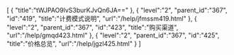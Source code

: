 [
	{
		"title":"tWJPAO9lvS3burKJvQn6JA=="
	},
	{
		"level":"2",
		"parent_id":"367",
		"id":"419",
		"title":"计费模式说明",
		"url":"/help/jfmssm419.html"
	},
	{
		"level":"2",
		"parent_id":"367",
		"id":"423",
		"title":"购买渠道",
		"url":"/help/gmqd423.html"
	},
	{
		"level":"2",
		"parent_id":"367",
		"id":"425",
		"title":"价格总览",
		"url":"/help/jgzl425.html"
	}
]